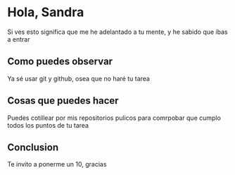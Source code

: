 # Hola, Sandra
Si ves esto significa que me he adelantado a tu mente, y he sabido que ibas a entrar
## Como puedes observar
Ya sé usar git y github, osea que no haré tu tarea
## Cosas que puedes hacer
Puedes cotillear por mis repositorios pulicos para comrpobar que cumplo todos los puntos de tu tarea
## Conclusion
Te invito a ponerme un 10, gracias
